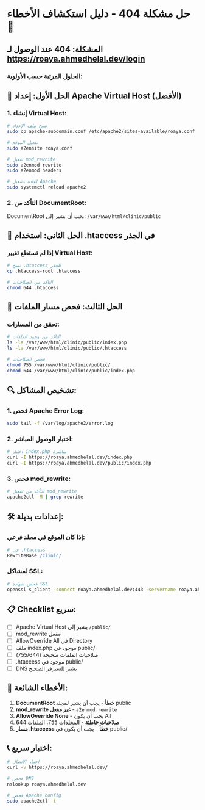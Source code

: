 # حل مشكلة 404 - دليل استكشاف الأخطاء 🔧

## المشكلة: 404 عند الوصول لـ https://roaya.ahmedhelal.dev/login

### الحلول المرتبة حسب الأولوية:

## 🎯 الحل الأول: إعداد Apache Virtual Host (الأفضل)

### 1. إنشاء Virtual Host:
```bash
# نسخ ملف الإعداد
sudo cp apache-subdomain.conf /etc/apache2/sites-available/roaya.conf

# تفعيل الموقع
sudo a2ensite roaya.conf

# تفعيل mod_rewrite
sudo a2enmod rewrite
sudo a2enmod headers

# إعادة تشغيل Apache
sudo systemctl reload apache2
```

### 2. التأكد من DocumentRoot:
DocumentRoot يجب أن يشير إلى: `/var/www/html/clinic/public`

## 🎯 الحل الثاني: استخدام .htaccess في الجذر

### إذا لم تستطع تغيير Virtual Host:
```bash
# نسخ .htaccess للجذر
cp .htaccess-root .htaccess

# التأكد من الصلاحيات
chmod 644 .htaccess
```

## 🎯 الحل الثالث: فحص مسار الملفات

### تحقق من المسارات:
```bash
# التأكد من وجود الملفات
ls -la /var/www/html/clinic/public/index.php
ls -la /var/www/html/clinic/public/.htaccess

# فحص الصلاحيات
chmod 755 /var/www/html/clinic/public/
chmod 644 /var/www/html/clinic/public/index.php
```

## 🔍 تشخيص المشاكل:

### 1. فحص Apache Error Log:
```bash
sudo tail -f /var/log/apache2/error.log
```

### 2. اختبار الوصول المباشر:
```bash
# اختبار index.php مباشرة
curl -I https://roaya.ahmedhelal.dev/index.php
curl -I https://roaya.ahmedhelal.dev/public/index.php
```

### 3. فحص mod_rewrite:
```bash
# التأكد من تفعيل mod_rewrite
apache2ctl -M | grep rewrite
```

## 🛠️ إعدادات بديلة:

### إذا كان الموقع في مجلد فرعي:
```apache
# في .htaccess
RewriteBase /clinic/
```

### لمشاكل SSL:
```bash
# فحص شهادة SSL
openssl s_client -connect roaya.ahmedhelal.dev:443 -servername roaya.ahmedhelal.dev
```

## 📋 Checklist سريع:

- [ ] Apache Virtual Host يشير إلى `/public/`
- [ ] mod_rewrite مفعل
- [ ] AllowOverride All في Directory
- [ ] ملف index.php موجود في public/
- [ ] صلاحيات الملفات صحيحة (755/644)
- [ ] .htaccess موجود في public/
- [ ] DNS يشير للسيرفر الصحيح

## 🚨 الأخطاء الشائعة:

1. **DocumentRoot خطأ** - يجب أن يشير لمجلد public
2. **mod_rewrite غير مفعل** - `a2enmod rewrite`
3. **AllowOverride None** - يجب أن يكون All
4. **صلاحيات خاطئة** - المجلدات 755، الملفات 644
5. **مسار .htaccess خطأ** - يجب أن يكون في public/

## 📞 اختبار سريع:

```bash
# اختبار الاتصال
curl -v https://roaya.ahmedhelal.dev/

# فحص DNS
nslookup roaya.ahmedhelal.dev

# فحص Apache config
sudo apache2ctl -t
```
